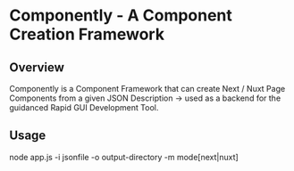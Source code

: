 # Componently - A Component Creation Framework

## Overview

Componently is a Component Framework that can create Next / Nuxt Page Components from a given JSON Description -> used as a backend for the guidanced Rapid GUI Development Tool.


## Usage

node app.js -i jsonfile -o output-directory -m mode[next|nuxt]


